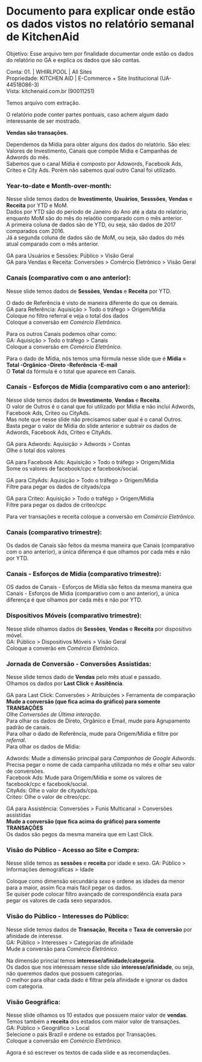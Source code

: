 # Documento para explicar onde estão os dados vistos no relatório semanal de KitchenAid

Objetivo: Esse arquivo tem por finalidade documentar onde estão os dados do relatório no GA e explica os dados que são contas.  
  
Conta: 01. | WHIRLPOOL | All Sites  
Propriedade: KITCHEN AID | E-Commerce + Site Institucional (UA-44518086-3)  
Vista: kitchenaid.com.br (90011251)  
  
Temos arquivo com extração.  
  
O relatório pode conter partes pontuais, caso achem algum dado interessante de ser mostrado.  
  
**Vendas são transações.**  
  
Dependemos da Mídia para obter alguns dos dados do relatório. São eles: Valores de Investimento, Canais que compõe Mídia e Campanhas de Adwords do mês.  
Sabemos que o canal Mídia é composto por Adowords, Facebook Ads, Criteo e City Ads. Porém não sabemos qual outro Canal foi utilizado.  

### Year-to-date e Month-over-month:

Nesse slide temos dados de **Investimento**, **Usuários**, **Sesssões**, **Vendas** e **Receita** por YTD e MoM.  
Dados por YTD são do período de Janeiro do Ano até a data do relatório, enquanto MoM são do mês do relaótio comparado com o mês anterior.  
A primeira coluna de dados são de YTD, ou seja, são dados de 2017 comparados com 2016.  
Já a segunda coluna de dados são de MoM, ou seja, são dados do mês atual comparado com o mês anterior.  
  
GA para Usuários e Sessões: Público > Visão Geral  
GA para Vendas e Receita: Conversões > Comércio Eletrônico > Visão Geral  

### Canais (comparativo com o ano anterior):

Nesse slide temos dados de **Sessões**, **Vendas** e **Receita** por YTD.  

O dado de Referência é visto de maneira diferente do que os demais.  
GA para Referência: Aquisição > Todo o tráfego > Origem/Mídia  
Coloque no filtro referral e veja o total dos dados  
Coloque a conversão em *Comércio Eletrônico*.  
  
Para os outros Canais podemos olhar como:  
GA: Aquisição > Todo o tráfego > Canais  
Coloque a conversão em *Comércio Eletrônico*.  
  
Para o dado de Mídia, nós temos uma fórmula nesse slide que é **Mídia = Total -Orgânico -Direto -Referência -E-mail**  
O **Total** da fórmula é o total que aparece em Canais.  

### Canais - Esforços de Mídia (comparativo com o ano anterior):

Nesse slide temos dados de **Investimento**, **Vendas** e **Receita**.  
O valor de Outros é o canal que foi utilizado por Mídia e não inclui Adwords, Facebook Ads, Criteo ou CityAds.  
Mas note que nesse slide não precisamos saber qual é o canal Outros. Basta pegar o valor de Mídia do slide anterior e subtrair os dados de Adwords, Facebook Ads, Criteo e CityAds.  
  
GA para Adwords: Aquisição > Adwords > Contas  
Olhe o total dos valores  
  
GA para Facebook Ads: Aquisição > Todo o tráfego > Origem/Mídia  
Some os valores de facebook/cpc e facebook/social.  
  
GA para CityAds: Aquisição > Todo o tráfego > Origem/Mídia  
Filtre para pegar os dados de cityads/cpa  
  
GA para Criteo: Aquisição > Todo o trafégo > Origem/Mídia  
Filtre para pegar os dados de criteo/cpc  
  
Para ver transações e receita coloque a conversão em *Comércio Eletrônico*.  
  
### Canais (comparativo trimestre):

Os dados de Canais são feitos da mesma maneira que Canais (comparativo com o ano anterior), a única diferença é que olhamos por cada mês e não por YTD.  

### Canais - Esforços de Mídia (comparativo trimestre):

OS dados de Canais - Esforços de Mídia são feitos da mesma maneira que Canais - Esforços de Mídia (comparativo com o ano anterior), a única diferença é que olhamos por cada mês e não por YTD.

### Dispositivos Móveis (comparativo trimestre):

Nesse slide olhamos dados de **Sessões**, **Vendas** e **Receita** por dispositivo móvel.  
GA: Público > Dispositivos Móveis > Visão Geral  
Coloque a converão em *Comércio Eletrônico*.  
  
### Jornada de Conversão - Conversões Assistidas:

Nesse slide temos dado de **Vendas** pelo mês atual e passado.  
Olhamos os dados por **Last Click** e **Assitência**.  
  
GA para Last Click: Conversões > Atribuições > Ferramenta de comparação  
**Mude a conversão (que fica acima do gráfico) para somente TRANSAÇÕES**  
Olhe *Conversões de Última interação*.  
Para olhar os dados de Direto, Orgânico e Email, mude para Agrupamento padrão de canais.  
Para olhar o dado de Referência, mude para Origem/Mídia e filtre por *referral*.  
Para olhar os dados de Mídia:  
  
Adwords: Mude a dimensão principal para *Campanhas de Google Adwords*. Precisa pegar o nome de cada campanha utilizada no mês e olhar seu valor de conversões.  
Facebook Ads: Mude para Origem/Mídia e some os valores de facebook/cpc e facebook/social.  
CityAds: Olhe o valor de cityads/cpa.  
Criteo: Olhe o valor de citreo/cpc.  
  
GA para Assistência: Conversões > Funis Multicanal > Conversões assistidas  
**Mude a conversão (que fica acima do gráfico) para somente TRANSAÇÕES**  
Os dados são pegos da mesma maneira que em Last Click.  
  
### Visão do Público - Acesso ao Site e Compra:

Nesse slide temos as **sessões** e **receita** por idade e sexo.
GA: Público > Informações demográficas > Idade  
  
Coloque como dimensão secundária *sexo* e ordene as idades da menor para a maior, assim fica mais fácil pegar os dados.  
Se quiser pode colocar filtro avançado de correspondência exata para pegar os valores de cada sexo separados.  
  
### Visão do Público - Interesses do Público:

Nesse slide temos dados de **Transação**, **Receita** e **Taxa de conversão** por afinidade de interesse.  
GA: Público > Interesses > Categorias de afinidade  
Mude a conversão para *Comércio Eletrônico*.
  
Na dimensão princial temos **interesse/afinidade/categoria**.  
Os dados que nos interessam nesse slide são **interesse/afinidade**, ou seja, não queremos dados que possuem categorias.  
O melhor para olhar cada dado é filtrar pela afinidade e ignorar os dados com categoria.  

### Visão Geográfica:

Nesse slide olhamos os 10 estados que possuem maior valor de **vendas**. Temos também a **receita** dos estados com maior valor de transações.  
GA: Público > Geográfico > Local  
Selecione o pais Brazil e ordene os estados por Transações.  
Coloque a conversão em *Comércio Eletrônico*.  
  
Agora é só escrever os textos de cada slide e as recomendações.
